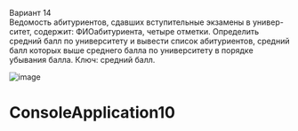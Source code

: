 Вариант 14  
Ведомость абитуриентов, сдавших вступительные экзамены в универ-ситет, содержит: ФИОабитуриента, четыре отметки.
Определить средний балл по университету и вывести список абитуриентов, средний балл которых выше среднего  балла  по  университету  в  порядке  убывания  балла. 
Ключ:  средний балл.

![image](https://user-images.githubusercontent.com/53793259/159541858-0d0539fc-fffd-4aee-a60c-17815eb7726c.png)

# ConsoleApplication10

